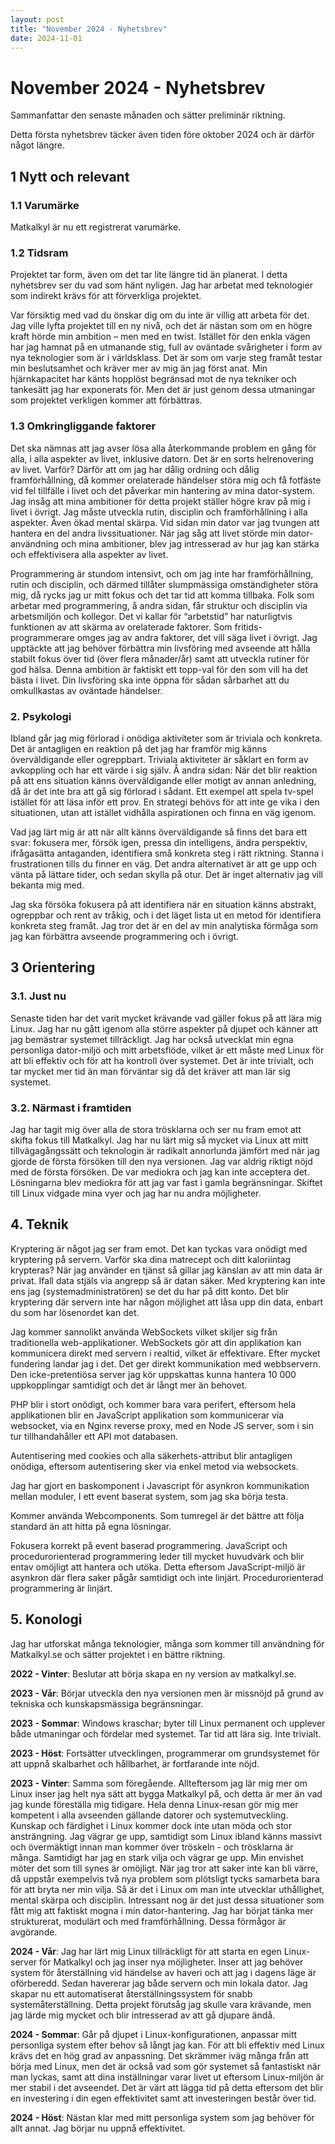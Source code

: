 ```yaml
---
layout: post
title: "November 2024 - Nyhetsbrev"
date: 2024-11-01
---
```


# November 2024 - Nyhetsbrev

Sammanfattar den senaste månaden och sätter preliminär riktning.

Detta första nyhetsbrev täcker även tiden före oktober 2024 och är därför något längre.

## 1 Nytt och relevant

### 1.1 Varumärke

Matkalkyl är nu ett registrerat varumärke.

### 1.2 Tidsram

Projektet tar form, även om det tar lite längre tid än planerat. I detta nyhetsbrev ser du vad som hänt nyligen. Jag har arbetat med teknologier som indirekt krävs för att förverkliga projektet.

Var försiktig med vad du önskar dig om du inte är villig att arbeta för det. Jag ville lyfta projektet till en ny nivå, och det är nästan som om en högre kraft hörde min ambition – men med en twist. Istället för den enkla vägen har jag hamnat på en utmanande stig, full av oväntade svårigheter i form av nya teknologier som är i världsklass. Det är som om varje steg framåt testar min beslutsamhet och kräver mer av mig än jag först anat. Min hjärnkapacitet har känts hopplöst begränsad mot de nya tekniker och tankesätt jag har exponerats för. Men det är just genom dessa utmaningar som projektet verkligen kommer att förbättras.

### 1.3 Omkringliggande faktorer

Det ska nämnas att jag avser lösa alla återkommande problem en gång för alla, i alla aspekter av livet, inklusive datorn. Det är en sorts helrenovering av livet. Varför? Därför att om jag har dålig ordning och dålig framförhållning, då kommer orelaterade händelser störa mig och få fotfäste vid fel tillfälle i livet och det påverkar min hantering av mina dator-system. Jag insåg att mina ambitioner för detta projekt ställer högre krav på mig i livet i övrigt. Jag måste utveckla rutin, disciplin och framförhållning i alla aspekter. Även ökad mental skärpa. Vid sidan min dator var jag tvungen att hantera en del andra livssituationer. När jag såg att livet störde min dator-användning och mina ambitioner, blev jag intresserad av hur jag kan stärka och effektivisera alla aspekter av livet.

Programmering är stundom intensivt, och om jag inte har framförhållning, rutin och disciplin, och därmed tillåter slumpmässiga omständigheter störa mig, då rycks jag ur mitt fokus och det tar tid att komma tillbaka. Folk som arbetar med programmering, å andra sidan, får struktur och disciplin via arbetsmiljön och kollegor. Det vi kallar för “arbetstid” har naturligtvis funktionen av att skärma av orelaterade faktorer. Som fritids-programmerare omges jag av andra faktorer, det vill säga livet i övrigt. Jag upptäckte att jag behöver förbättra min livsföring med avseende att hålla stabilt fokus över tid (över flera månader/år) samt att utveckla rutiner för god hälsa. Denna ambition är faktiskt ett topp-val för den som vill ha det bästa i livet. Din livsföring ska inte öppna för sådan sårbarhet att du omkullkastas av oväntade händelser.

### 2\. Psykologi

Ibland går jag mig förlorad i onödiga aktiviteter som är triviala och konkreta. Det är antagligen en reaktion på det jag har framför mig känns överväldigande eller ogreppbart. Triviala aktiviteter är såklart en form av avkoppling och har ett värde i sig själv. Å andra sidan: När det blir reaktion på att ens situation känns överväldigande eller motigt av annan anledning, då är det inte bra att gå sig förlorad i sådant. Ett exempel att spela tv-spel istället för att läsa inför ett prov. En strategi behövs för att inte ge vika i den situationen, utan att istället vidhålla aspirationen och finna en väg igenom.

Vad jag lärt mig är att när allt känns överväldigande så finns det bara ett svar: fokusera mer, försök igen, pressa din intelligens, ändra perspektiv, ifrågasätta antaganden, identifiera små konkreta steg i rätt riktning. Stanna i frustrationen tills du finner en väg. Det andra alternativet är att ge upp och vänta på lättare tider, och sedan skylla på otur. Det är inget alternativ jag vill bekanta mig med.

Jag ska försöka fokusera på att identifiera när en situation känns abstrakt, ogreppbar och rent av tråkig, och i det läget lista ut en metod för identifiera konkreta steg framåt. Jag tror det är en del av min analytiska förmåga som jag kan förbättra avseende programmering och i övrigt.

## 3 Orientering

### 3.1. Just nu

Senaste tiden har det varit mycket krävande vad gäller fokus på att lära mig Linux. Jag har nu gått igenom alla större aspekter på djupet och känner att jag bemästrar systemet tillräckligt. Jag har också utvecklat min egna personliga dator-miljö och mitt arbetsflöde, vilket är ett måste med Linux för att bli effektiv och för att ha kontroll över systemet. Det är inte trivialt, och tar mycket mer tid än man förväntar sig då det kräver att man lär sig systemet.

### 3.2. Närmast i framtiden

Jag har tagit mig över alla de stora trösklarna och ser nu fram emot att skifta fokus till Matkalkyl. Jag har nu lärt mig så mycket via Linux att mitt tillvägagångssätt och teknologin är radikalt annorlunda jämfört med när jag gjorde de första försöken till den nya versionen. Jag var aldrig riktigt nöjd med de första försöken. De var mediokra och jag kan inte acceptera det. Lösningarna blev mediokra för att jag var fast i gamla begränsningar. Skiftet till Linux vidgade mina vyer och jag har nu andra möjligheter.

## 4\. Teknik

Kryptering är något jag ser fram emot. Det kan tyckas vara onödigt med kryptering på servern. Varför ska dina matrecept och ditt kaloriintag krypteras? När jag använder en tjänst så gillar jag känslan av att min data är privat. Ifall data stjäls via angrepp så är datan säker. Med kryptering kan inte ens jag (systemadministratören) se det du har på ditt konto. Det blir kryptering där servern inte har någon möjlighet att låsa upp din data, enbart du som har lösenordet kan det.

Jag kommer sannolikt använda WebSockets vilket skiljer sig från traditionella web-applikationer. WebSockets gör att din applikation kan kommunicera direkt med servern i realtid, vilket är effektivare. Efter mycket fundering landar jag i det. Det ger direkt kommunikation med webbservern. Den icke-pretentiösa server jag kör uppskattas kunna hantera 10 000 uppkopplingar samtidigt och det är långt mer än behovet.

PHP blir i stort onödigt, och kommer bara vara perifert, eftersom hela applikationen blir en JavaScript applikation som kommunicerar via websocket, via en Nginx reverse proxy, med en Node JS server, som i sin tur tillhandahåller ett API mot databasen.

Autentisering med cookies och alla säkerhets-attribut blir antagligen onödiga, eftersom autentisering sker via enkel metod via websockets.

Jag har gjort en baskomponent i Javascript för asynkron kommunikation mellan moduler, I ett event baserat system, som jag ska börja testa.

Kommer använda Webcomponents. Som tumregel är det bättre att följa standard än att hitta på egna lösningar.

Fokusera korrekt på event baserad programmering. JavaScript och procedurorienterad programmering leder till mycket huvudvärk och blir entav omöjligt att hantera och utöka. Detta eftersom JavaScript-miljö är asynkron där flera saker pågår samtidigt och inte linjärt. Procedurorienterad programmering är linjärt.

## 5\. Konologi

Jag har utforskat många teknologier, många som kommer till användning för Matkalkyl.se och sätter projektet i en bättre riktning.

**2022 \- Vinter**: Beslutar att börja skapa en ny version av matkalkyl.se.

**2023 \- Vår**: Börjar utveckla den nya versionen men är missnöjd på grund av tekniska och kunskapsmässiga begränsningar.

**2023 \- Sommar**: Windows kraschar; byter till Linux permanent och upplever både utmaningar och fördelar med systemet. Tar tid att lära sig. Inte trivialt.

**2023 \- Höst**: Fortsätter utvecklingen, programmerar om grundsystemet för att uppnå skalbarhet och hållbarhet, är fortfarande inte nöjd.

**2023 \- Vinter**: Samma som föregående. Allteftersom jag lär mig mer om Linux inser jag helt nya sätt att bygga Matkalkyl på, och detta är mer än vad jag kunde föreställa mig tidigare. Hela denna Linux-resan gör mig mer kompetent i alla avseenden gällande datorer och systemutveckling. Kunskap och färdighet i Linux kommer dock inte utan möda och stor ansträngning. Jag vägrar ge upp, samtidigt som Linux ibland känns massivt och övermäktigt innan man kommer över tröskeln \- och trösklarna är många. Samtidigt har jag en stark vilja och vägrar ge upp. Min envishet möter det som till synes är omöjligt. När jag tror att saker inte kan bli värre, då uppstår exempelvis två nya problem som plötsligt tycks samarbeta bara för att bryta ner min vilja. Så är det i Linux om man inte utvecklar uthållighet, mental skärpa och disciplin. Intressant nog är det just dessa situationer som fått mig att faktiskt mogna i min dator-hantering. Jag har börjat tänka mer strukturerat, modulärt och med framförhållning. Dessa förmågor är avgörande.

**2024 \- Vår**: Jag har lärt mig Linux tillräckligt för att starta en egen Linux-server för Matkalkyl och jag inser nya möjligheter. Inser att jag behöver system för återställning vid händelse av haveri och att jag i dagens läge är oförberedd. Sedan havererar jag både servern och min lokala dator. Jag skapar nu ett automatiserat återställningssystem för snabb systemåterställning. Detta projekt förutsåg jag skulle vara krävande, men jag lärde mig mycket och blir intresserad av att gå djupare ändå.

**2024 \- Sommar**: Går på djupet i Linux-konfigurationen, anpassar mitt personliga system efter behov så långt jag kan. För att bli effektiv med Linux krävs det en hög grad av anpassning. Det skrämmer iväg många från att börja med Linux, men det är också vad som gör systemet så fantastiskt när man lyckas, samt att dina inställningar varar livet ut eftersom Linux-miljön är mer stabil i det avseendet. Det är värt att lägga tid på detta eftersom det blir en investering i din egen effektivitet samt att investeringen består över tid.

**2024 \- Höst**: Nästan klar med mitt personliga system som jag behöver för allt annat. Jag börjar nu uppnå effektivitet.
